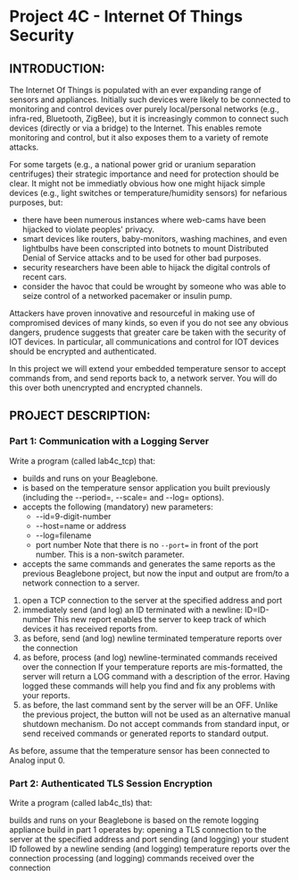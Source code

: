# Project 4C - Internet Of Things Security
## INTRODUCTION:
The Internet Of Things is populated with an ever expanding range of sensors and appliances. Initially such devices were likely to be connected to monitoring and control devices over purely local/personal networks (e.g., infra-red, Bluetooth, ZigBee), but it is increasingly common to connect such devices (directly or via a bridge) to the Internet. This enables remote monitoring and control, but it also exposes them to a variety of remote attacks.

For some targets (e.g., a national power grid or uranium separation centrifuges) their strategic importance and need for protection should be clear. It might not be immediatly obvious how one might hijack simple devices (e.g., light switches or temperature/humidity sensors) for nefarious purposes, but:

* there have been numerous instances where web-cams have been hijacked to violate peoples' privacy.
* smart devices like routers, baby-monitors, washing machines, and even lightbulbs have been conscripted into botnets to mount Distributed Denial of Service attacks and to be used for other bad purposes.
* security researchers have been able to hijack the digital controls of recent cars.
* consider the havoc that could be wrought by someone who was able to seize control of a networked pacemaker or insulin pump.

Attackers have proven innovative and resourceful in making use of compromised devices of many kinds, so even if you do not see any obvious dangers, prudence suggests that greater care be taken with the security of IOT devices. In particular, all communications and control for IOT devices should be encrypted and authenticated.

In this project we will extend your embedded temperature sensor to accept commands from, and send reports back to, a network server. You will do this over both unencrypted and encrypted channels.

## PROJECT DESCRIPTION:
### Part 1: Communication with a Logging Server
Write a program (called lab4c_tcp) that:

* builds and runs on your Beaglebone.
* is based on the temperature sensor application you built previously (including the --period=, --scale= and --log= options).
* accepts the following (mandatory) new parameters:
  * --id=9-digit-number
  * --host=name or address
  * --log=filename
  * port number
    Note that there is no `--port=` in front of the port number. This is a non-switch parameter.
* accepts the same commands and generates the same reports as the previous Beaglebone project, but now the input and output are from/to a network connection to a server.
 1. open a TCP connection to the server at the specified address and port
 2. immediately send (and log) an ID terminated with a newline:
ID=ID-number 
This new report enables the server to keep track of which devices it has received reports from.
 3. as before, send (and log) newline terminated temperature reports over the connection
 4. as before, process (and log) newline-terminated commands received over the connection
If your temperature reports are mis-formatted, the server will return a LOG command with a description of the error.
Having logged these commands will help you find and fix any problems with your reports.
 5. as before, the last command sent by the server will be an OFF.
Unlike the previous project, the button will not be used as an alternative manual shutdown mechanism.
Do not accept commands from standard input, or send received commands or generated reports to standard output.

As before, assume that the temperature sensor has been connected to Analog input 0.

### Part 2: Authenticated TLS Session Encryption
Write a program (called lab4c_tls) that:

builds and runs on your Beaglebone
is based on the remote logging appliance build in part 1
operates by:
opening a TLS connection to the server at the specified address and port
sending (and logging) your student ID followed by a newline
sending (and logging) temperature reports over the connection
processing (and logging) commands received over the connection
